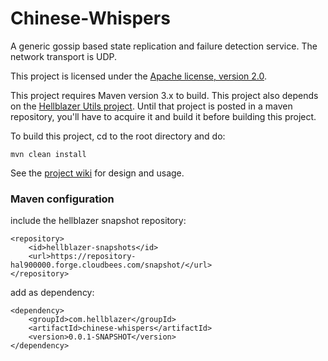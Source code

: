 Chinese-Whispers
================

A generic gossip based state replication and failure detection service.  The network transport is UDP.

This project is licensed under the [Apache license, version 2.0](http://www.apache.org/licenses/LICENSE-2.0).

This project requires Maven version 3.x to build.  This project also depends on the [Hellblazer Utils project](https://github.com/Hellblazer/Utils).  Until that project is posted in a maven repository, you'll have to acquire it and build it before building this project.

To build this project, cd to the root directory and do:

    mvn clean install

See the [project wiki](https://github.com/Hellblazer/Chinese-Whispers/wiki) for design and usage.

### Maven configuration

include the hellblazer snapshot repository:

    <repository>
        <id>hellblazer-snapshots</id>
        <url>https://repository-hal900000.forge.cloudbees.com/snapshot/</url>
    </repository>
    
add as dependency:

    <dependency>
        <groupId>com.hellblazer</groupId>
        <artifactId>chinese-whispers</artifactId>
        <version>0.0.1-SNAPSHOT</version>
    </dependency>
